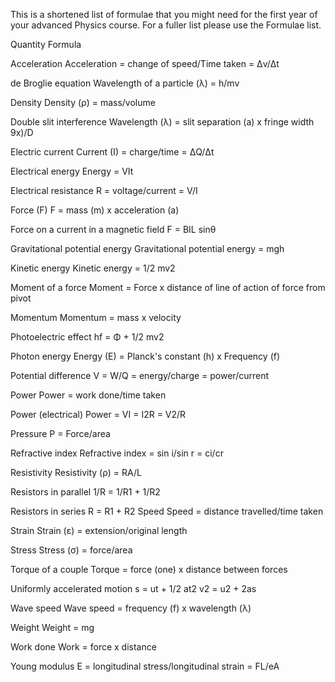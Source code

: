 This is a shortened list of formulae that you might need for the first year of your advanced Physics course. For a fuller list please use the Formulae list.

Quantity																																							Formula


Acceleration	Acceleration = change of speed/Time taken = Δv/Δt

de Broglie equation	Wavelength of a particle (λ) = h/mv

Density	Density (ρ) = mass/volume

Double slit interference	Wavelength (λ) = slit separation (a) x fringe width 9x)/D

Electric current	Current (I) = charge/time = ΔQ/Δt

Electrical energy	Energy = VIt

Electrical resistance	R = voltage/current = V/I

Force (F)	F = mass (m) x acceleration (a)

Force on a current in a magnetic field	F = BIL sinθ

Gravitational potential energy	Gravitational potential energy = mgh

Kinetic energy	Kinetic energy = 1/2 mv2

Moment of a force	Moment = Force x distance of line of action of force from pivot

Momentum	Momentum = mass x velocity

Photoelectric effect	hf = Φ + 1/2 mv2

Photon energy	Energy (E) = Planck's constant (h) x Frequency (f)

Potential difference	V = W/Q = energy/charge = power/current

Power	Power = work done/time taken

Power (electrical)	Power = VI = I2R = V2/R

Pressure	P = Force/area

Refractive index	Refractive index = sin i/sin r = ci/cr

Resistivity	Resistivity (ρ) = RA/L

Resistors in parallel	1/R = 1/R1 + 1/R2

Resistors in series	R = R1 + R2
Speed	Speed = distance travelled/time taken

Strain	Strain (ε) = extension/original length

Stress	Stress (σ) = force/area

Torque of a couple	Torque = force (one) x distance between forces

Uniformly accelerated motion	s = ut + 1/2 at2     v2 = u2 + 2as

Wave speed	Wave speed = frequency (f) x wavelength (λ)

Weight	Weight = mg

Work done	Work = force x distance

Young modulus	E = longitudinal stress/longitudinal strain = FL/eA